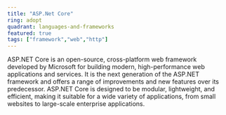 ```yaml
---
title: "ASP.Net Core"
ring: adopt
quadrant: languages-and-frameworks 
featured: true
tags: ["framework","web","http"]
--- 
```

ASP.NET Core is an open-source, cross-platform web framework developed by Microsoft for building modern, high-performance web applications and services. It is the next generation of the ASP.NET framework and offers a range of improvements and new features over its predecessor. ASP.NET Core is designed to be modular, lightweight, and efficient, making it suitable for a wide variety of applications, from small websites to large-scale enterprise applications.
